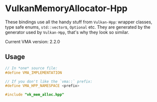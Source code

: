# VulkanMemoryAllocator-Hpp
These bindings use all the handy stuff from `Vulkan-Hpp`: wrapper classes, type safe enums, `std::vector`s, `Optional` etc. They are generated by the generator used by `Vulkan-Hpp`, that's why they look so similar.

Current VMA version: 2.2.0

Usage
--
```c++
// In *one* source file:
#define VMA_IMPLEMENTATION

// If you don't like the `vma::` prefix:
#define VMA_HPP_NAMESPACE <prefix>

#include "vk_mem_alloc.hpp"
```
